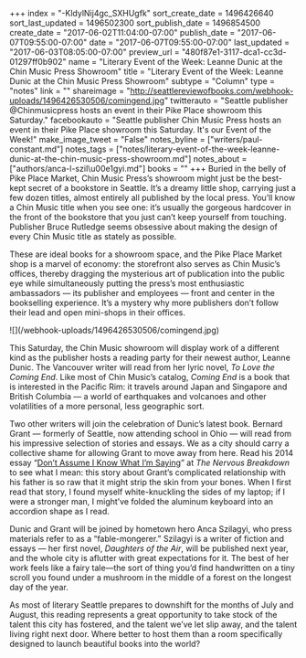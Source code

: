 +++
index = "-KldylNij4gc_SXHUgfk"
sort_create_date = 1496426640
sort_last_updated = 1496502300
sort_publish_date = 1496854500
create_date = "2017-06-02T11:04:00-07:00"
publish_date = "2017-06-07T09:55:00-07:00"
date = "2017-06-07T09:55:00-07:00"
last_updated = "2017-06-03T08:05:00-07:00"
preview_url = "480f87e1-3117-dca1-cc3d-01297ff0b902"
name = "Literary Event of the Week: Leanne Dunic at the Chin Music Press Showroom"
title = "Literary Event of the Week: Leanne Dunic at the Chin Music Press Showroom"
subtype = "Column"
type = "notes"
link = ""
shareimage = "http://seattlereviewofbooks.com/webhook-uploads/1496426530506/comingend.jpg"
twitterauto = "Seattle publisher @Chinmusicpress hosts an event in their Pike Place showroom this Saturday."
facebookauto = "Seattle publisher Chin Music Press hosts an event in their Pike Place showroom this Saturday. It's our Event of the Week!"
make_image_tweet = "False"
notes_byline = ["writers/paul-constant.md"]
notes_tags = ["notes/literary-event-of-the-week-leanne-dunic-at-the-chin-music-press-showroom.md"]
notes_about = ["authors/anca-l-szil\u00e1gyi.md"]
books = ""
+++
Buried in the belly of Pike Place Market, Chin Music Press’s showroom might just be the best-kept secret of a bookstore in Seattle. It’s a dreamy little shop, carrying just a few dozen titles, almost entirely all published by the local press. You’ll know a Chin Music title when you see one: it’s usually the gorgeous hardcover in the front of the bookstore that you just can’t keep yourself from touching. Publisher Bruce Rutledge seems obsessive about making the design of every Chin Music title as stately as possible. 

These are ideal books for a showroom space, and the Pike Place Market shop is a marvel of economy: the storefront also serves as Chin Music’s offices, thereby dragging the mysterious art of publication into the public eye while simultaneously putting the press’s most enthusiastic ambassadors &mdash; its publisher and employees &mdash; front and center in the bookselling experience. It’s a mystery why more publishers don’t follow their lead and open mini-shops in their offices.

<p class="image-left">![](/webhook-uploads/1496426530506/comingend.jpg)</p>

This Saturday, the Chin Music showroom will display work of a different kind as the publisher hosts a reading party for their newest author, Leanne Dunic. The Vancouver writer will read from her lyric novel, *To Love the Coming End*. Like most of Chin Music’s catalog, *Coming End* is a book that is interested in the Pacific Rim: it travels around Japan and Singapore and British Columbia &mdash; a world of earthquakes and volcanoes and other volatilities of a more personal, less geographic sort.

Two other writers will join the celebration of Dunic’s latest book. Bernard Grant &mdash; formerly of Seattle, now attending school in Ohio &mdash; will read from his impressive selection of stories and essays. We as a city should carry a collective shame for allowing Grant to move away from here. Read his 2014 essay “[Don’t Assume I Know What I’m Saying]( http://thenervousbreakdown.com/bgrant/2014/10/dont-assume-i-know-what-im-saying/)” at *The Nervous Breakdown* to see what I mean: this story about Grant’s complicated relationship with his father is so raw that it might strip the skin from your bones. When I first read that story, I found myself white-knuckling the sides of my laptop; if I were a stronger man, I might’ve folded the aluminum keyboard into an accordion shape as I read.

Dunic and Grant will be joined by hometown hero Anca Szilagyi, who press materials refer to as a “fable-mongerer.” Szilagyi is a writer of fiction and essays &mdash; her first novel, *Daughters of the Air*, will be published next year, and the whole city is aflutter with great expectations for it. The best of her work feels like a fairy tale—the sort of thing you’d find handwritten on a tiny scroll you found under a mushroom in the middle of a forest on the longest day of the year.

As most of literary Seattle prepares to downshift for the months of July and August, this reading represents a great opportunity to take stock of the talent this city has fostered, and the talent we’ve let slip away, and the talent living right next door. Where better to host them than a room specifically designed to launch beautiful books into the world?